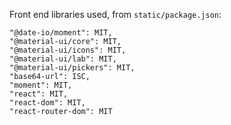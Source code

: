 Front end libraries used, from `static/package.json`:

    "@date-io/moment": MIT,
    "@material-ui/core": MIT,
    "@material-ui/icons": MIT,
    "@material-ui/lab": MIT,
    "@material-ui/pickers": MIT,
    "base64-url": ISC,
    "moment": MIT,
    "react": MIT,
    "react-dom": MIT,
    "react-router-dom": MIT
